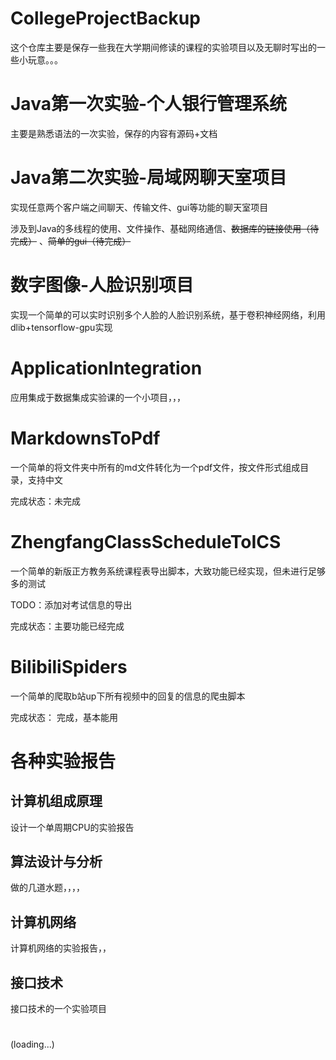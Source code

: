 # CollegeProjectBackup

这个仓库主要是保存一些我在大学期间修读的课程的实验项目以及无聊时写出的一些小玩意。。。


# Java第一次实验-个人银行管理系统

主要是熟悉语法的一次实验，保存的内容有源码+文档

# Java第二次实验-局域网聊天室项目

实现任意两个客户端之间聊天、传输文件、gui等功能的聊天室项目

涉及到Java的多线程的使用、文件操作、基础网络通信、~~数据库的链接使用（待完成）~~ 、~~简单的gui（待完成）~~

# 数字图像-人脸识别项目

实现一个简单的可以实时识别多个人脸的人脸识别系统，基于卷积神经网络，利用dlib+tensorflow-gpu实现

# ApplicationIntegration

应用集成于数据集成实验课的一个小项目，，，


# MarkdownsToPdf

一个简单的将文件夹中所有的md文件转化为一个pdf文件，按文件形式组成目录，支持中文

完成状态：未完成

# ZhengfangClassScheduleToICS

一个简单的新版正方教务系统课程表导出脚本，大致功能已经实现，但未进行足够多的测试

TODO：添加对考试信息的导出

完成状态：主要功能已经完成

# BilibiliSpiders

一个简单的爬取b站up下所有视频中的回复的信息的爬虫脚本

完成状态： 完成，基本能用



# 各种实验报告

## 计算机组成原理

设计一个单周期CPU的实验报告

## 算法设计与分析

做的几道水题，，，，

## 计算机网络

计算机网络的实验报告，，

## 接口技术

接口技术的一个实验项目



# 

(loading...)